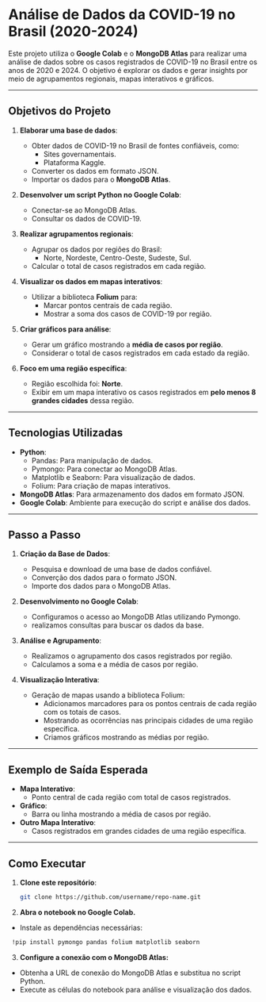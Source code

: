 # Análise de Dados da COVID-19 no Brasil (2020-2024)

Este projeto utiliza o **Google Colab** e o **MongoDB Atlas** para realizar uma análise de dados sobre os casos registrados de COVID-19 no Brasil entre os anos de 2020 e 2024. O objetivo é explorar os dados e gerar insights por meio de agrupamentos regionais, mapas interativos e gráficos.

---

## **Objetivos do Projeto**
1. **Elaborar uma base de dados**:
   - Obter dados de COVID-19 no Brasil de fontes confiáveis, como:
     - Sites governamentais.
     - Plataforma Kaggle.
   - Converter os dados em formato JSON.
   - Importar os dados para o **MongoDB Atlas**.

2. **Desenvolver um script Python no Google Colab**:
   - Conectar-se ao MongoDB Atlas.
   - Consultar os dados de COVID-19.

3. **Realizar agrupamentos regionais**:
   - Agrupar os dados por regiões do Brasil:
     - Norte, Nordeste, Centro-Oeste, Sudeste, Sul.
   - Calcular o total de casos registrados em cada região.

4. **Visualizar os dados em mapas interativos**:
   - Utilizar a biblioteca **Folium** para:
     - Marcar pontos centrais de cada região.
     - Mostrar a soma dos casos de COVID-19 por região.

5. **Criar gráficos para análise**:
   - Gerar um gráfico mostrando a **média de casos por região**.
   - Considerar o total de casos registrados em cada estado da região.

6. **Foco em uma região específica**:
   - Região escolhida foi: **Norte**.
   - Exibir em um mapa interativo os casos registrados em **pelo menos 8 grandes cidades** dessa região.

---

## **Tecnologias Utilizadas**
- **Python**:
  - Pandas: Para manipulação de dados.
  - Pymongo: Para conectar ao MongoDB Atlas.
  - Matplotlib e Seaborn: Para visualização de dados.
  - Folium: Para criação de mapas interativos.
- **MongoDB Atlas**: Para armazenamento dos dados em formato JSON.
- **Google Colab**: Ambiente para execução do script e análise dos dados.

---

## **Passo a Passo**
1. **Criação da Base de Dados**:
   - Pesquisa e download de uma base de dados confiável.
   - Converção dos dados para o formato JSON.
   - Importe dos dados para o MongoDB Atlas.

2. **Desenvolvimento no Google Colab**:
   - Configuramos o acesso ao MongoDB Atlas utilizando Pymongo.
   - realizamos consultas para buscar os dados da base.

3. **Análise e Agrupamento**:
   - Realizamos o agrupamento dos casos registrados por região.
   - Calculamos a soma e a média de casos por região.

4. **Visualização Interativa**:
   - Geração de mapas usando a biblioteca Folium:
     - Adicionamos marcadores para os pontos centrais de cada região com os totais de casos.
     - Mostrando as ocorrências nas principais cidades de uma região específica.
     - Criamos gráficos mostrando as médias por região.

---
## **Exemplo de Saída Esperada**
- **Mapa Interativo**:
  - Ponto central de cada região com total de casos registrados.
- **Gráfico**:
  - Barra ou linha mostrando a média de casos por região.
- **Outro Mapa Interativo**:
  - Casos registrados em grandes cidades de uma região específica.
---


## **Como Executar**
1. **Clone este repositório**:
   ```bash
   git clone https://github.com/username/repo-name.git 

2. **Abra o notebook no Google Colab.**
- Instale as dependências necessárias:
 ```bash
  !pip install pymongo pandas folium matplotlib seaborn

   ```

3. **Configure a conexão com o MongoDB Atlas:**

- Obtenha a URL de conexão do MongoDB Atlas e substitua no script Python.
- Execute as células do notebook para análise e visualização dos dados.


